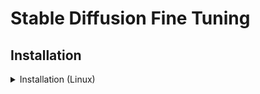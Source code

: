 # Stable Diffusion Fine Tuning

## Installation

<details>
  <summary>Installation (Linux)</summary>

### Activate shark.venv Virtual Environment

```shell
source shark.venv/bin/activate

# Some older pip installs may not be able to handle the recent PyTorch deps
python -m pip install --upgrade pip
```

### Install dependencies

# Run the following installation commands:
```
pip install -U git+https://github.com/huggingface/diffusers.git
pip install accelerate transformers ftfy
```

# Build torch-mlir with the following branch:

Please cherry-pick this branch of torch-mlir: https://github.com/vivekkhandelwal1/torch-mlir/tree/sd-ops
and build it locally. You can find the instructions for using locally build Torch-MLIR,
here: https://github.com/nod-ai/SHARK#how-to-use-your-locally-built-iree--torch-mlir-with-shark

### Run the Stable diffusion fine tuning

To run the model with the default set of images and params, run:
```shell
python stable_diffusion_fine_tuning.py
```
By default the training is run through the PyTorch path. If you want to train the model using the Torchdynamo path of Torch-MLIR, you need to specify `--use_torchdynamo=True`.

The default number of training steps are `2000`, which would take many hours to complete based on your system config. You can pass the smaller value with the arg `--training_steps`. You can specify the number of images to be sampled for the result with the `--num_inference_samples` arg. For the number of inference steps you can use `--inference_steps` flag.

For example, you can run the training for a limited set of steps via the dynamo path by using the following command:
```
python stable_diffusion_fine_tuning.py --training_steps=1 --inference_steps=1 --num_inference_samples=1 --train_batch_size=1 --use_torchdynamo=True
```
